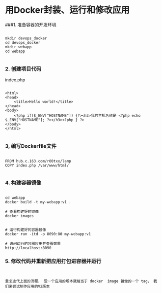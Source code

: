 用Docker封装、运行和修改应用
========================


###1.  准备容器的开发环境
```

mkdir devops_docker
cd devops_docker
mkdir webapp
cd webapp


```



### 2. 创建项目代码
index.php
```

<html>
<head>
    <title>Hello world!</title>
</head>
<body>
    <?php if($_ENV["HOSTNAME"]) {?><h3>我的主机名称是 <?php echo $_ENV["HOSTNAME"]; ?></h3><?php } ?>
</body>
</html>


```


### 3, 编写Dockerfile文件
```

FROM hub.c.163.com/r00txx/lamp
COPY index.php /var/www/html/


```



### 4. 构建容器镜像
```

cd webapp
docker build -t my-webapp:v1 .

# 查看构建好的镜像
docker images


# 运行构建好的容器镜像
docker run -itd -p 8090:80 my-webapp:v1

# 访问运行的容器应用并查看效果
http://localhost:8090

```



### 5. 修改代码并重新把应用打包进容器并运行
```


重复迭代上面的流程， 没一个应用的版本就相当于 docker  image 镜像的一个 tag， 我们来尝试制作应用的V2版本



```









